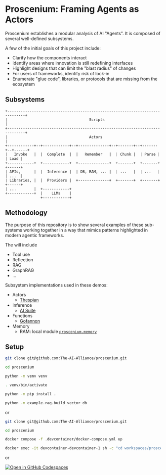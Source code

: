 # Proscenium: Framing Agents as Actors

Proscenium establishes a modular analysis of AI "Agents".
It is composed of several well-defined subsystems.

A few of the initial goals of this project include:

- Clarify how the components interact
- Identify areas where innovation is still redefining interfaces
- Highlight designs that can limit the "blast radius" of changes
- For users of frameworks, identify risk of lock-in
- Enumerate "glue code", libraries, or protocols that are missing from the ecosystem

## Subsystems

```text
+------------------------------------------------------------------------------+
|                                     Scripts                                  |
+------------------------------------------------------------------------------+
|                                     Actors                                   |
+------------+--+------------+--+--------------+--+-------+--+-------+--+------+
|   Invoke   |  |  Complete  |  |   Remember   |  | Chunk |  | Parse |  | Load |
+------------+  +------------+  +--------------+  +-------+  +-------+  +------+
| APIs,      |  |  Inference |  | DB, RAM, ... |  | ...   |  | ...   |  | ...  |
| Libraries, |  |  Providers |  +--------------+  +-------+  +-------+  +------+
| ...        |  +------------+
+------------+  |    LLMs    |
                +------------+
```

## Methodology

The purpose of this repository is to show several examples of these sub-systems
working together in a way that mimics patterns highlighted in modern agentic frameworks.

The will include

- Tool use
- Reflection
- RAG
- GraphRAG
- ...

Subsystem implementations used in these demos:

- Actors
  - [Thespian](https://thespianpy.com/)
- Inference
  - [AI Suite](https://github.com/andrewyng/aisuite)
- Functions
  - [Gofannon](https://github.com/The-AI-Alliance/gofannon)
- Memory
  - RAM: local module [`proscenium.memory`](proscenium/memory.py)

## Setup

```bash
git clone git@github.com:The-AI-Alliance/proscenium.git

cd proscenium

python -m venv venv

. venv/bin/activate

python -m pip install .

python -m example.rag.build_vector_db
```

or

```bash
git clone git@github.com:The-AI-Alliance/proscenium.git

cd proscenium

docker compose -f .devcontainer/docker-compose.yml up

docker exec -it devcontainer-devcontainer-1 sh -c "cd workspaces/proscenium && python -m example.rag.build_vector_db"
```

or

[![Open in GitHub Codespaces](https://github.com/codespaces/badge.svg)](https://github.com/codespaces/new/The-AI-Alliance/proscenium)
